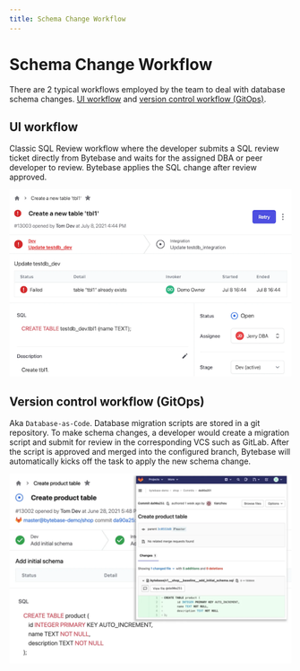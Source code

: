 ```yaml
---
title: Schema Change Workflow
---
```


# Schema Change Workflow

There are 2 typical workflows employed by the team to deal with database schema changes. [UI workflow](#ui-workflow) and [version control workflow (GitOps)](#gitops-workflow).

## UI workflow

Classic SQL Review workflow where the developer submits a SQL review ticket directly from Bytebase and waits for the assigned DBA or peer developer to review. Bytebase applies the SQL change after review approved.

![workflow-ui](/static/docs-assets/workflow-ui.png)

## Version control workflow (GitOps)

Aka `Database-as-Code`. Database migration scripts are stored in a git repository. To make schema changes, a developer would create a migration script and submit for review in the corresponding VCS such as GitLab. After the script is approved and merged into the configured branch, Bytebase will automatically kicks off the task to apply the new schema change.

![workflow-vcs](/static/docs-assets/workflow-vcs.png)
